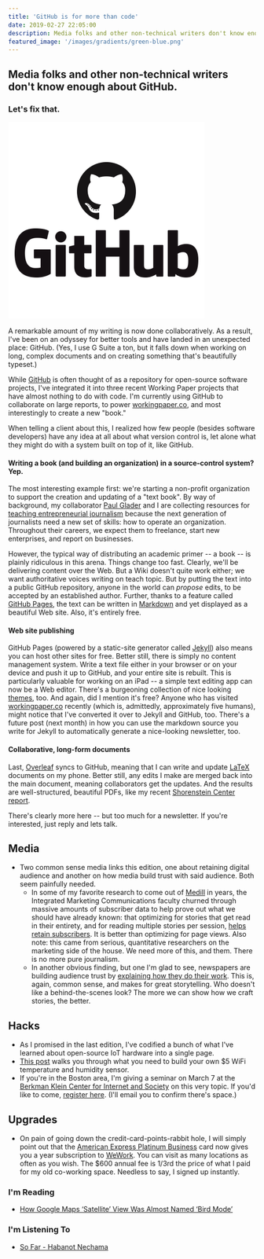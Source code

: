 ```yaml
---
title: 'GitHub is for more than code'
date: 2019-02-27 22:05:00
description: Media folks and other non-technical writers don't know enough about GitHub.  Let's fix that.
featured_image: '/images/gradients/green-blue.png'
---
```


## Media folks and other non-technical writers don't know enough about GitHub.
### Let's fix that.
![](/images/blog/github.png)

A remarkable amount of my writing is now done collaboratively.  As a result, I've been on an odyssey for better tools and have landed in an unexpected place: GitHub. (Yes, I use G Suite a ton, but it falls down when working on long, complex documents and on creating something that's beautifully typeset.)

While [GitHub](https://github.com/) is often thought of as a repository for open-source software projects, I've integrated it into three recent Working Paper projects that have almost nothing to do with code.  I'm currently using GitHub to collaborate on large reports, to power [workingpaper.co](https://workingpaper.co/), and most interestingly to create a new "book."

When telling a client about this, I realized how few people (besides software developers) have any idea at all about what version control is, let alone what they might do with a system built on top of it, like GitHub.

#### Writing a book (and building an organization) in a source-control system? Yep.
The most interesting example first: we're starting a non-profit organization to support the creation and updating of a "text book".  By way of background, my collaborator [Paul Glader](https://www.vettnews.com/paul-glader) and I are collecting resources for [teaching entrepreneurial journalism](https://entj.io) because the next generation of journalists need a new set of skills: how to operate an organization. Throughout their careers, we expect them to freelance, start new enterprises, and report on businesses. 

However, the typical way of distributing an academic primer -- a book -- is plainly ridiculous in this arena.  Things change too fast.  Clearly, we'll be delivering content over the Web.  But a Wiki doesn't quite work either; we want authoritative voices writing on teach topic.  But by putting the text into a public GitHub repository, anyone in the world can _propose_ edits, to be accepted by an established author.  Further, thanks to a feature called [GitHub Pages](https://pages.github.com), the text can be written in [Markdown](https://daringfireball.net/projects/markdown/syntax) and yet displayed as a beautiful Web site. Also, it's entirely free.

#### Web site publishing
GitHub Pages (powered by a static-site generator called [Jekyll](https://jekyllrb.com)) also means you can host other sites for free.  Better still, there is simply no content management system.  Write a text file either in your browser or on your device and push it up to GitHub, and your entire site is rebuilt.  This is particularly valuable for working on an iPad -- a simple text editing app can now be a Web editor.  There's a burgeoning collection of nice looking [themes](https://jekyllrb.com/resources/), too.  And again, did I mention it's free?  Anyone who has visited [workingpaper.co](https://workingpaper.co) recently (which is, admittedly, approximately five humans), might notice that I've converted it over to Jekyll and GitHub, too.  There's a future post (next month) in how you can use the markdown source you write for Jekyll to automatically generate a nice-looking newsletter, too.

#### Collaborative, long-form documents
Last, [Overleaf](https://overleaf.com) syncs to GitHub, meaning that I can write and update [LaTeX](https://www.latex-project.org) documents on my phone.  Better still, any edits I make are merged back into the main document, meaning collaborators get the updates.  And the results are well-structured, beautiful PDFs, like my recent [Shorenstein Center report](https://shorensteincenter.org/wp-content/uploads/2018/10/2018.Facebook_Friends.pdf?x78124).

There's clearly more here -- but too much for a newsletter.  If you're interested, just reply and lets talk.


## Media
* Two common sense media links this edition, one about retaining digital audience and another on how media build trust with said audience.  Both seem painfully needed.
    - In some of my favorite research to come out of [Medill](https://medill.northwestern.edu) in years, the Integrated Marketing Communications faculty churned through massive amounts of subscriber data to help prove out what we should have already known: that optimizing for stories that get read in their entirety, and for reading multiple stories per session, [helps retain subscribers](http://www.niemanlab.org/2019/02/researchers-crunched-13-tb-of-local-newspaper-subscriber-data-heres-what-they-found-about-who-sticks-around/).  It is better than optimizing for page views.  Also note: this came from serious, quantitative researchers on the marketing side of the house.  We need more of this, and them.  There is no more pure journalism.
    - In another obvious finding, but one I'm glad to see, newspapers are building audience trust by [explaining how they do their work](http://www.niemanlab.org/2019/02/want-to-build-trust-with-readers-try-adding-a-box-that-explains-the-story-process/).  This is, again, common sense, and makes for great storytelling.  Who doesn't like a behind-the-scenes look?  The more we can show how we craft stories, the better.

## Hacks
* As I promised in the last edition, I've codified a bunch of what I've learned about open-source IoT hardware into a single page.
* [This post](/blog/node-mcu-instructions) walks you through what you need to build your own $5 WiFi temperature and humidity sensor.
* If you're in the Boston area, I'm giving a seminar on March 7 at the [Berkman Klein Center for Internet and Society](https://cyber.harvard.edu) on this very topic.  If you'd like to come, [register here](/bkc). (I'll email you to confirm there's space.)

## Upgrades
* On pain of going down the credit-card-points-rabbit hole, I will simply point out that the [American Express Platinum Business](http://refer.amex.us/ANDREG2rdi?xl=cpcw) card now gives you a year subscription to [WeWork](https://wework.com).  You can visit as many locations as often as you wish.  The $600 annual fee is 1/3rd the price of what I paid for my old co-working space.  Needless to say, I signed up instantly.

### I'm Reading
* [How Google Maps ‘Satellite’ View Was Almost Named ‘Bird Mode’](https://daringfireball.net/linked/2019/02/25/google-bird-mode)

### I'm Listening To
* [So Far - Habanot Nechama](https://itunes.apple.com/us/album//782955173?i=782955237)